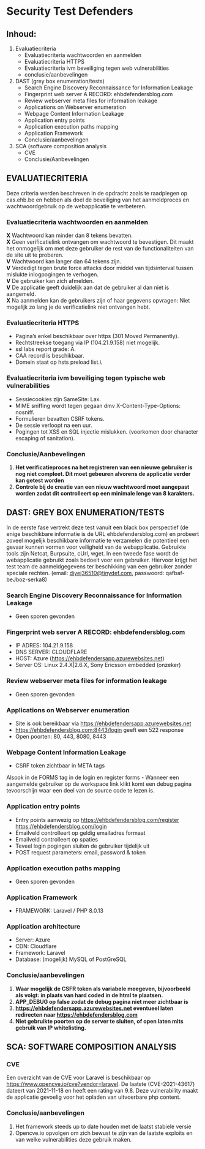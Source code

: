 # Security Test Defenders
## Inhoud:
1.	Evaluatiecriteria
    - Evaluatiecriteria wachtwoorden en aanmelden
    - Evaluatiecriteria HTTPS
    - Evaluatiecriteria ivm beveiliging tegen web vulnerabilities
    - conclusie/aanbevelingen
2.	DAST (grey box enumeration/tests)
    - Search Engine Discovery Reconnaissance for Information Leakage
    - Fingerprint web server A RECORD: ehbdefendersblog.com
    - Review webserver meta files for information leakage
    - Applications on Webserver enumeration
    - Webpage Content Information Leakage	
    - Application entry points
    - Application execution paths mapping
    - Application Framework
    - Conclusie/aanbevelingen
3.	SCA (software composition analysis
    - CVE
    - Conclusie/Aanbevelingen
	
## EVALUATIECRITERIA
Deze criteria werden beschreven in de opdracht zoals te raadplegen op cas.ehb.be en hebben als doel de beveiliging van het aanmeldproces en wachtwoordgebruik op de webapplicatie te verbeteren.

### Evaluatiecriteria wachtwoorden en aanmelden
**X** Wachtwoord kan minder dan 8 tekens bevatten. \
**X** Geen verificatielink ontvangen om wachtwoord te bevestigen. Dit maakt het onmogelijk om met deze gebruiker de rest van de functionaliteiten van de site uit te proberen. \
**V** Wachtwoord kan langer dan 64 tekens zijn. \
**V** Verdedigt tegen brute force attacks door middel van tijdsinterval tussen mislukte inlogpogingen te verhogen. \
**V** De gebruiker kan zich afmelden.\
**V** De applicatie geeft duidelijk aan dat de gebruiker al dan niet is aangemeld. \
**X** Na aanmelden kan de gebruikers zijn of haar gegevens opvragen: Niet mogelijk zo lang je de verificatielink niet ontvangen hebt.

### Evaluatiecriteria HTTPS
- Pagina’s enkel beschikbaar over https (301 Moved Permanently).
- Rechtstreekse toegang via IP (104.21.9.158) niet mogelijk.
- ssl labs report grade: A.
- CAA record is beschikbaar.
- Domein staat op hsts preload list.\

### Evaluatiecriteria ivm beveiliging tegen typische web vulnerabilities
- Sessiecookies zijn SameSite: Lax.
- MIME sniffing wordt tegen gegaan dmv X-Content-Type-Options: nosniff.
- Formulieren bevatten CSRF tokens.
- De sessie verloopt na een uur.
- Pogingen tot XSS en SQL injectie mislukken. (voorkomen door character escaping of sanitation).

### Conclusie/Aanbevelingen
1.	**Het verificatieproces na het registreren van een nieuwe gebruiker is nog niet compleet. Dit moet gebeuren alvorens de applicatie verder kan getest worden**
2.	**Controle bij de creatie van een nieuw wachtwoord moet aangepast worden zodat dit controlleert op een minimale lenge van 8 karakters.**

## DAST: GREY BOX ENUMERATION/TESTS
In de eerste fase vertrekt deze test vanuit een black box perspectief (de enige beschikbare informatie is de URL ehbdefendersblog.com) en probeert zoveel mogelijk beschikbare informatie te verzamelen die potentieel een gevaar kunnen vormen voor veiligheid van de webapplicatie.
Gebruikte tools zijn Netcat, Burpsuite, cUrl, wget.
In een tweede fase wordt de webapplicatie gebruikt zoals bedoelt voor een gebruiker. 
Hiervoor krijgt het test team de aanmeldgegevens ter beschikking van een gebruiker zonder speciale rechten. (email: diyej36510@tinydef.com, passwoord: qafbaf-beJboz-serka8)

### Search Engine Discovery Reconnaissance for Information Leakage
-	Geen sporen gevonden

### Fingerprint web server A RECORD: ehbdefendersblog.com
-	IP ADRES: 104.21.9.158
-	DNS SERVER: CLOUDFLARE
-	HOST: Azure (https://ehbdefendersapp.azurewebsites.net)
-	Server OS: Linux 2.4.X|2.6.X, Sony Ericsson embedded (onzeker)

### Review webserver meta files for information leakage
-	Geen sporen gevonden

### Applications on Webserver enumeration
-	Site is ook bereikbaar via https://ehbdefendersapp.azurewebsites.net
-	https://ehbdefendersblog.com:8443/login geeft een 522 response
-	Open poorten: 80, 443, 8080, 8443

### Webpage Content Information Leakage	
-	CSRF token zichtbaar in META tags
<meta name="csrf-token" content="Z77mkVjjIe1BwkSQOif1hFSpgixvLYWK7kqf3Sx8">
Alsook in de FORMS tag in de login en register forms
-	Wanneer een aangemelde gebruiker op de workspace link klikt komt een debug pagina tevoorschijn waar een deel van de source code te lezen is. 

### Application entry points
-	Entry points aanwezig op
https://ehbdefendersblog.com/register
https://ehbdefendersblog.com/login
- Emailveld controlleert op geldig emailadres formaat
- Emailveld controlleert op spaties
- Teveel login pogingen sluiten de gebruiker tijdelijk uit
- POST request parameters: email, password & token

### Application execution paths mapping
-	Geen sporen gevonden

### Application Framework
-	FRAMEWORK: Laravel / PHP 8.0.13

### Application architecture
-	Server: Azure
-	CDN: Cloudflare
-	Framework: Laravel
-	Database: (mogelijk) MySQL of  PostGreSQL 

### Conclusie/aanbevelingen
1.	**Waar mogelijk de CSFR token als variabele meegeven, bijvoorbeeld als volgt: <input type="hidden" name="_token" value="{{ csrf_token() }}"/> in plaats van hard coded in de html te plaatsen.**
2.	**APP_DEBUG op false zodat de debug pagina niet meer zichtbaar is**
3.	**https://ehbdefendersapp.azurewebsites.net eventueel laten redirecten naar https://ehbdefendersblog.com**
4.	**Niet gebruikte poorten op de server te sluiten, of open laten mits gebruik van IP whitelisting.**

## SCA: SOFTWARE COMPOSITION ANALYSIS

### CVE 
Een overzicht van de CVE voor Laravel is beschikbaar op https://www.opencve.io/cve?vendor=laravel.
De laatste (CVE-2021-43617) dateert van 2021-11-18 en heeft een rating van 9.8. Deze vulnerability maakt de applicatie gevoelig voor het opladen van uitvoerbare php content.

### Conclusie/aanbevelingen
1.	Het framework steeds up to date houden met de laatst stabiele versie
2.	Opencve.io opvolgen om zich bewust te zijn van de laatste exploits en van welke vulnerabilities deze gebruik maken.
